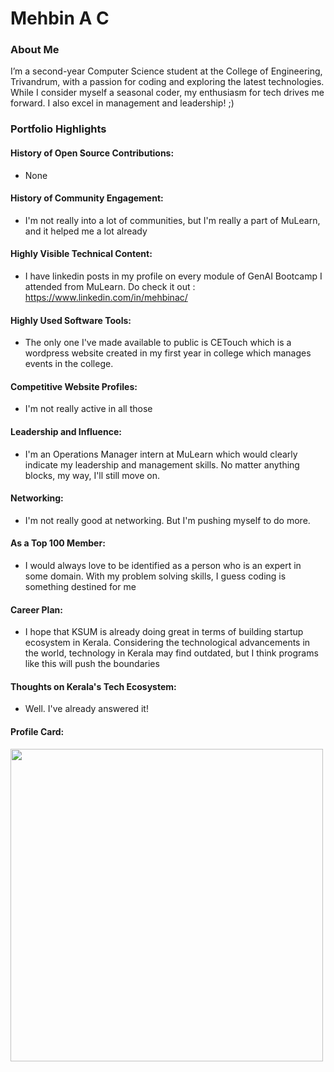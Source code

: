 # Mehbin A C

### About Me

I’m a second-year Computer Science student at the College of Engineering, Trivandrum, with a passion for coding and exploring the latest technologies. While I consider myself a seasonal coder, my enthusiasm for tech drives me forward. I also excel in management and leadership! ;)


### Portfolio Highlights


#### History of Open Source Contributions:

- None

#### History of Community Engagement:

-  I'm not really into a lot of communities, but I'm really a part of MuLearn, and it helped me a lot already

#### Highly Visible Technical Content:

- I have linkedin posts in my profile on every module of GenAI Bootcamp I attended from MuLearn. Do check it out : https://www.linkedin.com/in/mehbinac/

#### Highly Used Software Tools:

- The only one I've made available to public is CETouch which is a wordpress website created in my first year in college which manages events in the college.

#### Competitive Website Profiles:

- I'm not really active in all those

#### Leadership and Influence:

- I'm an Operations Manager intern at MuLearn which would clearly indicate my leadership and management skills. No matter anything blocks, my way, I'll still move on.

#### Networking:

- I'm not really good at networking. But I'm pushing myself to do more.

#### As a Top 100 Member:

- I would always love to be identified as a person who is an expert in some domain. With my problem solving skills, I guess coding is something destined for me

#### Career Plan:

- I hope that KSUM is already doing great in terms of building startup ecosystem in Kerala. Considering the technological advancements in the world, technology in Kerala may find outdated, but I think programs like this will push the boundaries

#### Thoughts on Kerala's Tech Ecosystem:

- Well. I've already answered it!
#### Profile Card:

[<img src="https://mulearn.org/embed/rank/mehbinac@mulearn" width="500px" height="500px"></img>](https://app.mulearn.org/profile/mehbinac@mulearn)

